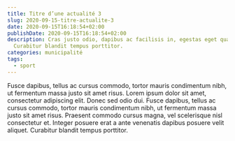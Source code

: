 ```yaml
---
title: Titre d’une actualité 3
slug: 2020-09-15-titre-actualite-3
date: 2020-09-15T16:18:54+02:00
publishDate: 2020-09-15T16:18:54+02:00
description: Cras justo odio, dapibus ac facilisis in, egestas eget quam.
  Curabitur blandit tempus porttitor.
categories: municipalité
tags:
  - sport
---
```

Fusce dapibus, tellus ac cursus commodo, tortor mauris condimentum nibh, ut fermentum massa justo sit amet risus. Lorem ipsum dolor sit amet, consectetur adipiscing elit. Donec sed odio dui. Fusce dapibus, tellus ac cursus commodo, tortor mauris condimentum nibh, ut fermentum massa justo sit amet risus. Praesent commodo cursus magna, vel scelerisque nisl consectetur et. Integer posuere erat a ante venenatis dapibus posuere velit aliquet. Curabitur blandit tempus porttitor.